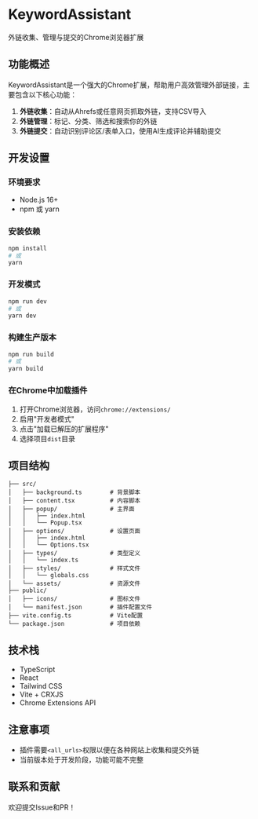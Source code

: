 # KeywordAssistant

外链收集、管理与提交的Chrome浏览器扩展

## 功能概述

KeywordAssistant是一个强大的Chrome扩展，帮助用户高效管理外部链接，主要包含以下核心功能：

1. **外链收集**：自动从Ahrefs或任意网页抓取外链，支持CSV导入
2. **外链管理**：标记、分类、筛选和搜索你的外链
3. **外链提交**：自动识别评论区/表单入口，使用AI生成评论并辅助提交

## 开发设置

### 环境要求

- Node.js 16+
- npm 或 yarn

### 安装依赖

```bash
npm install
# 或 
yarn
```

### 开发模式

```bash
npm run dev
# 或
yarn dev
```

### 构建生产版本

```bash
npm run build
# 或
yarn build
```

### 在Chrome中加载插件

1. 打开Chrome浏览器，访问`chrome://extensions/`
2. 启用"开发者模式"
3. 点击"加载已解压的扩展程序"
4. 选择项目`dist`目录

## 项目结构

```
├── src/
│   ├── background.ts        # 背景脚本 
│   ├── content.tsx          # 内容脚本
│   ├── popup/               # 主界面
│   │   ├── index.html       
│   │   └── Popup.tsx        
│   ├── options/             # 设置页面
│   │   ├── index.html
│   │   └── Options.tsx
│   ├── types/               # 类型定义
│   │   └── index.ts
│   ├── styles/              # 样式文件
│   │   └── globals.css
│   └── assets/              # 资源文件
├── public/
│   ├── icons/               # 图标文件
│   └── manifest.json        # 插件配置文件
├── vite.config.ts           # Vite配置
└── package.json             # 项目依赖
```

## 技术栈

- TypeScript
- React
- Tailwind CSS
- Vite + CRXJS
- Chrome Extensions API

## 注意事项

- 插件需要`<all_urls>`权限以便在各种网站上收集和提交外链
- 当前版本处于开发阶段，功能可能不完整

## 联系和贡献

欢迎提交Issue和PR！ 
